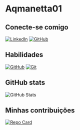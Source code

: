 # Aqmanetta01

## Conecte-se comigo
[![LinkedIn](https://img.shields.io/badge/LinkedIn-0077B5?style=for-the-badge&logo=linkedin&logoColor=white)](https://www.linkedin.com/in/antoniomanetta/)
[![GitHub](https://img.shields.io/badge/GitHub-100000?style=for-the-badge&logo=github&logoColor=white)](https://github.com/aqmanetta01)

## Habilidades
[![GitHub](https://img.shields.io/badge/GitHub-100000?style=for-the-badge&logo=github&logoColor=white)](https://docs.github.com/)
[![Git](https://img.shields.io/badge/Git-ff0000?style=for-the-badge&logo=git&logoColor=white)](https://git-scm.com/doc)

## GitHub stats
![GitHub Stats](https://github-readme-stats.vercel.app/api?username=aqmanetta01&theme=transparent&bg_color=000&border_color=30A3DC&show_icons=true&icon_color=30A3DC&title_color=E94D5F&text_color=FFF)

## Minhas contribuições
[![Repo Card](https://github-readme-stats.vercel.app/api/pin/?username=aqmanetta01&repo=dio-lab-open-source&bg_color=000&border_color=30A3DC&show_icons=true&icon_color=30A3DC&title_color=E94D5F&text_color=FFF)](https://github.com/aqmanetta01/dio-lab-open-source)